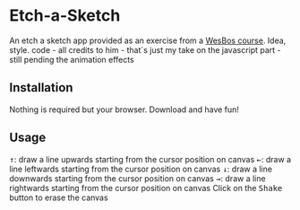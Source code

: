 # Etch-a-Sketch


An etch a sketch app provided as an exercise from a [WesBos course](https://wesbos.com/courses). Idea, style. code - all credits to him - that`s just my take on the javascript part - still pending the animation effects


## Installation

Nothing is required but your browser. Download and have fun!

## Usage
<kbd>↑</kbd>: draw a line upwards starting from the cursor position on canvas
<kbd>←</kbd>: draw a line leftwards starting from the cursor position on canvas
<kbd>↓</kbd>: draw a line downwards starting from the cursor position on canvas
<kbd>→</kbd>: draw a line rightwards starting from the cursor position on canvas 
Click on the <kbd>Shake</kbd> button to erase the canvas
